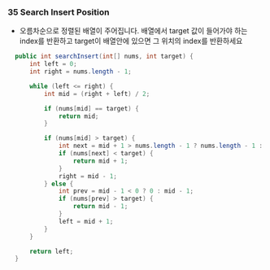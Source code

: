 ### 35 Search Insert Position
  - 오름차순으로 정렬된 배열이 주어집니다. 배열에서 target 값이 들어가야 하는 index를 반환하고 target이 배열안에 있으면 그 위치의 index를 반환하세요
  ```java
    public int searchInsert(int[] nums, int target) {
        int left = 0;
        int right = nums.length - 1;

        while (left <= right) {
            int mid = (right + left) / 2;

            if (nums[mid] == target) {
                return mid;
            }

            if (nums[mid] > target) {
                int next = mid + 1 > nums.length - 1 ? nums.length - 1 : mid + 1;
                if (nums[next] < target) {
                    return mid + 1;
                }
                right = mid - 1;
            } else {
                int prev = mid - 1 < 0 ? 0 : mid - 1;
                if (nums[prev] > target) {
                    return mid - 1;
                }
                left = mid + 1;
            }
        }

        return left;
    }
  ```
